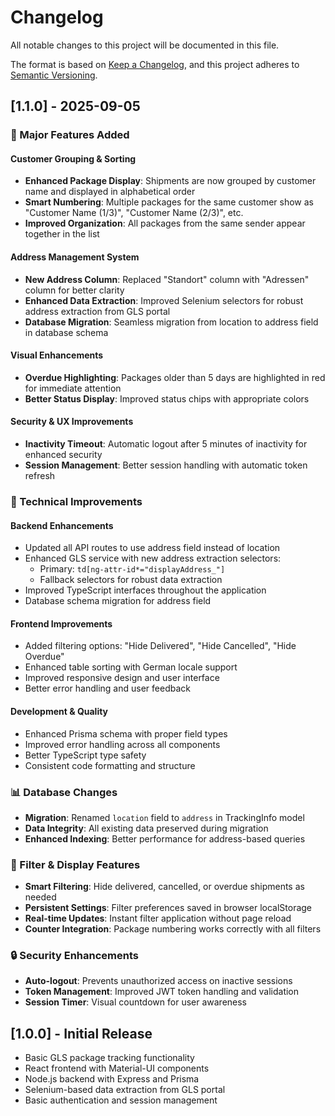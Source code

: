 # Changelog

All notable changes to this project will be documented in this file.

The format is based on [Keep a Changelog](https://keepachangelog.com/en/1.0.0/),
and this project adheres to [Semantic Versioning](https://semver.org/spec/v2.0.0.html).

## [1.1.0] - 2025-09-05

### 🎉 Major Features Added

#### Customer Grouping & Sorting
- **Enhanced Package Display**: Shipments are now grouped by customer name and displayed in alphabetical order
- **Smart Numbering**: Multiple packages for the same customer show as "Customer Name (1/3)", "Customer Name (2/3)", etc.
- **Improved Organization**: All packages from the same sender appear together in the list

#### Address Management System
- **New Address Column**: Replaced "Standort" column with "Adressen" column for better clarity
- **Enhanced Data Extraction**: Improved Selenium selectors for robust address extraction from GLS portal
- **Database Migration**: Seamless migration from location to address field in database schema

#### Visual Enhancements
- **Overdue Highlighting**: Packages older than 5 days are highlighted in red for immediate attention
- **Better Status Display**: Improved status chips with appropriate colors

#### Security & UX Improvements
- **Inactivity Timeout**: Automatic logout after 5 minutes of inactivity for enhanced security
- **Session Management**: Better session handling with automatic token refresh

### 🔧 Technical Improvements

#### Backend Enhancements
- Updated all API routes to use address field instead of location
- Enhanced GLS service with new address extraction selectors:
  - Primary: `td[ng-attr-id*="displayAddress_"]`
  - Fallback selectors for robust data extraction
- Improved TypeScript interfaces throughout the application
- Database schema migration for address field

#### Frontend Improvements
- Added filtering options: "Hide Delivered", "Hide Cancelled", "Hide Overdue"
- Enhanced table sorting with German locale support
- Improved responsive design and user interface
- Better error handling and user feedback

#### Development & Quality
- Enhanced Prisma schema with proper field types
- Improved error handling across all components
- Better TypeScript type safety
- Consistent code formatting and structure

### 📊 Database Changes
- **Migration**: Renamed `location` field to `address` in TrackingInfo model
- **Data Integrity**: All existing data preserved during migration
- **Enhanced Indexing**: Better performance for address-based queries

### 🎯 Filter & Display Features
- **Smart Filtering**: Hide delivered, cancelled, or overdue shipments as needed
- **Persistent Settings**: Filter preferences saved in browser localStorage
- **Real-time Updates**: Instant filter application without page reload
- **Counter Integration**: Package numbering works correctly with all filters

### 🔒 Security Enhancements
- **Auto-logout**: Prevents unauthorized access on inactive sessions
- **Token Management**: Improved JWT token handling and validation
- **Session Timer**: Visual countdown for user awareness

## [1.0.0] - Initial Release
- Basic GLS package tracking functionality
- React frontend with Material-UI components
- Node.js backend with Express and Prisma
- Selenium-based data extraction from GLS portal
- Basic authentication and session management
